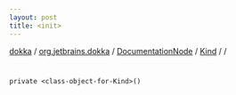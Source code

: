 ```yaml
---
layout: post
title: <init>
---
```

[dokka](../../../../index.md) / [org.jetbrains.dokka](../../../index.md) / [DocumentationNode](../../index.md) / [Kind](../index.md) / [<class-object-for-Kind>](index.md) / [<init>](_init_.md)

# <init>

```
private <class-object-for-Kind>()
```
